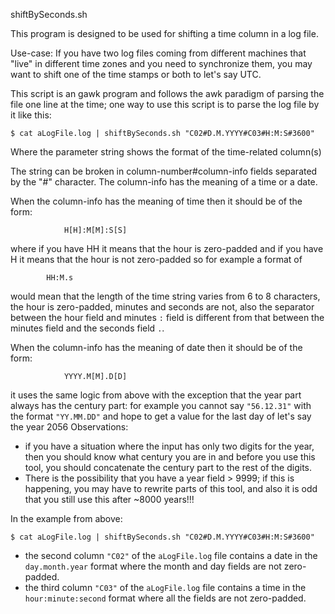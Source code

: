 shiftBySeconds.sh

This program is designed to be used for shifting a time column in a log file.

Use-case:
If you have two log files coming from different machines that "live" in
different time zones and you need to synchronize them, you may want to shift
one of the time stamps or both to let's say UTC.

This script is an gawk program and follows the awk paradigm of parsing the file
one line at the time; one way to use this script is to parse the log file by
it like this:
```code
$ cat aLogFile.log | shiftBySeconds.sh "C02#D.M.YYYY#C03#H:M:S#3600"
```
Where the parameter string shows the format of the time-related column(s)

The string can be broken in column-number#column-info fields separated by the
"#" character. The column-info has the meaning of a time or a date.

When the column-info has the meaning of time then it should be of the form:

```code
 			H[H]:M[M]:S[S]
```

where if you have HH it means that the hour is zero-padded and if you
have H it means that the hour is not zero-padded so for example a format of
```code
		HH:M.s
```
would mean that the length of the time string varies from 6 to 8 characters,
the hour is zero-padded, minutes and seconds are not, also the separator
between the hour field and minutes ```:``` field is different from that	between
the minutes field and the seconds field ```.```.

When the column-info has the meaning of date then it should be of the form:

```code
			YYYY.M[M].D[D]
```

it uses the same logic from above with the exception that the year part
always has the century part: for example you cannot say	```"56.12.31"``` with
the format ```"YY.MM.DD"``` and hope to get a value for the last day of let's
say the year 2056
Observations:
* if you have a situation where the input has only two digits for the year,
  then you should know what century you are in and before you use this tool,
  you should concatenate the century part to the rest of the digits.
* There is the possibility that you have a year field > 9999;
  if this is happening, you may have to rewrite	parts of this tool,
  and also it is odd that you still use this after ~8000 years!!!

In the example from above:
```code
$ cat aLogFile.log | shiftBySeconds.sh "C02#D.M.YYYY#C03#H:M:S#3600"
```

- the second column ```"C02"``` of the ```aLogFile.log``` file contains a
  date in the ```day.month.year``` format where the month and day fields are
  not zero-padded.
- the third column ```"C03"``` of the ```aLogFile.log``` file contains a
  time in the ```hour:minute:second``` format where all the fields are not
  zero-padded. 

